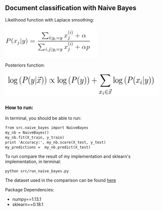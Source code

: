 ## Document classification with Naive Bayes

Likelihood function with Laplace smoothing: 

<img src="https://github.com/gogowenzhang/machine-learning-algorithms-python/blob/master/img/likelihood.png" width='300' height='100'>

Posteriors function: 

<img src="https://github.com/gogowenzhang/machine-learning-algorithms-python/blob/master/img/posterior.png" width='500' height='80'>



### How to run:
In terminal, you should be able to run:
```
from src.naive_bayes import NaiveBayes
my_nb = NaiveBayes()
my_nb.fit(X_train, y_train)
print 'Accuracy:', my_nb.score(X_test, y_test)
my_predictions =  my_nb.predict(X_test)
```


To run compare the result of my implementation and sklearn's implementation, in terminal: 
```
python src/run_naive_bayes.py
```

The dataset used in the comparison can be found [here](https://archive.ics.uci.edu/ml/machine-learning-databases/spambase/spambase.names)


Package Dependencies:
- numpy==1.13.1
- sklearn==0.18.1
